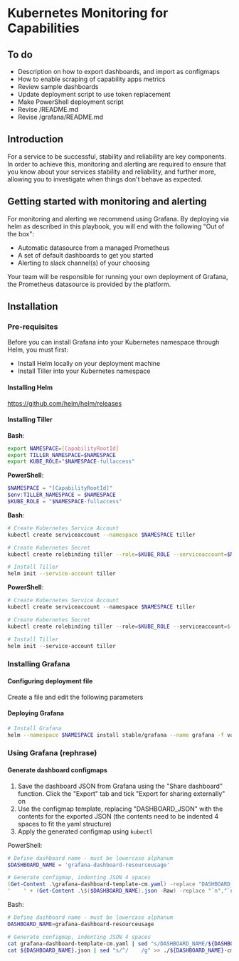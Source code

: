 # Kubernetes Monitoring for Capabilities

## To do

- Description on how to export dashboards, and import as configmaps
- How to enable scraping of capability apps metrics
- Review sample dashboards
- Update deployment script to use token replacement
- Make PowerShell deployment script
- Revise /README.md
- Revise /grafana/README.md

## Introduction

For a service to be successful, stability and reliability are key components.
In order to achieve this, monitoring and alerting are required to ensure that you know about your services stability and reliability, and further more, allowing you to investigate when things don't behave as expected.

## Getting started with monitoring and alerting

For monitoring and alerting we recommend using Grafana. By deploying via helm as described in this playbook, you will end with the following "Out of the box":

- Automatic datasource from a managed Prometheus
- A set of default dashboards to get you started
- Alerting to slack channel(s) of your choosing

Your team will be responsible for running your own deployment of Grafana, the Prometheus datasource is provided by the platform.

## Installation

### Pre-requisites

Before you can install Grafana into your Kubernetes namespace through Helm, you must first:

- Install Helm locally on your deployment machine
- Install Tiller into your Kubernetes namespace

#### Installing Helm

https://github.com/helm/helm/releases


#### Installing Tiller

**Bash**:

```bash
export NAMESPACE=[CapabilityRootId]
export TILLER_NAMESPACE=$NAMESPACE
export KUBE_ROLE="$NAMESPACE-fullaccess"
```

**PowerShell**:

```powershell
$NAMESPACE = "[CapabilityRootId]"
$env:TILLER_NAMESPACE = $NAMESPACE
$KUBE_ROLE = "$NAMESPACE-fullaccess"
```

**Bash**:

```bash
# Create Kubernetes Service Account
kubectl create serviceaccount --namespace $NAMESPACE tiller

# Create Kubernetes Secret
kubectl create rolebinding tiller --role=$KUBE_ROLE --serviceaccount=$NAMESPACE:tiller -n $NAMESPACE

# Install Tiller
helm init --service-account tiller
```

**PowerShell**:

```powershell
# Create Kubernetes Service Account
kubectl create serviceaccount --namespace $NAMESPACE tiller

# Create Kubernetes Secret
kubectl create rolebinding tiller --role=$KUBE_ROLE --serviceaccount=$($NAMESPACE):$(tiller) -n $NAMESPACE

# Install Tiller
helm init --service-account tiller
```

### Installing Grafana

#### Configuring deployment file

Create a file and edit the following parameters

#### Deploying Grafana

```bash
# Install Grafana
helm --namespace $NAMESPACE install stable/grafana --name grafana -f values.yaml
```

### Using Grafana (rephrase)

#### Generate dashboard configmaps

1. Save the dashboard JSON from Grafana using the "Share dashboard" function. Click the "Export" tab and tick "Export for sharing externally" on
2. Use the configmap template, replacing "DASHBOARD_JSON" with the contents for the exported JSON (the contents need to be indented 4 spaces to fit the yaml structure)
3. Apply the generated configmap using `kubectl`

PowerShell:

```powershell
# Define dashboard name - must be lowercase alphanum
$DASHBOARD_NAME = 'grafana-dashboard-resourceusage'

# Generate configmap, indenting JSON 4 spaces
(Get-Content .\grafana-dashboard-template-cm.yaml) -replace "DASHBOARD_NAME",$DASHBOARD_NAME | Out-File .\$($DASHBOARD_NAME)-cm.yaml
'    ' + (Get-Content .\$($DASHBOARD_NAME).json -Raw) -replace "`n","`n    " | Out-File .\$($DASHBOARD_NAME)-cm.yaml -Append
```

Bash:

```bash
# Define dashboard name - must be lowercase alphanum
DASHBOARD_NAME=grafana-dashboard-resourceusage

# Generate configmap, indenting JSON 4 spaces
cat grafana-dashboard-template-cm.yaml | sed "s/DASHBOARD_NAME/${DASHBOARD_NAME}/g" > ./${DASHBOARD_NAME}-cm.yaml
cat ${DASHBOARD_NAME}.json | sed "s/^/    /g" >> ./${DASHBOARD_NAME}-cm.yaml
```
